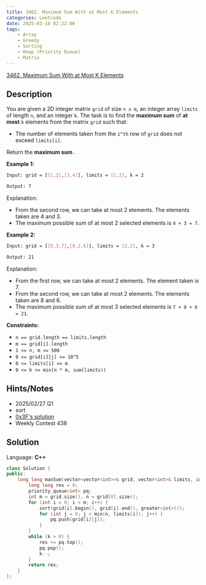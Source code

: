 ```yaml
---
title: 3462. Maximum Sum With at Most K Elements
categories: Leetcode
date: 2025-03-10 02:22:00
tags:
    - Array
    - Greedy
    - Sorting
    - Heap (Priority Queue)
    - Matrix
---
```


[3462. Maximum Sum With at Most K Elements](https://leetcode.com/problems/maximum-sum-with-at-most-k-elements/description/)

## Description

You are given a 2D integer matrix `grid` of size `n x m`, an integer array `limits` of length `n`, and an integer `k`. The task is to find the **maximum sum**  of **at most**  `k` elements from the matrix `grid` such that:

- The number of elements taken from the `i^th` row of `grid` does not exceed `limits[i]`.

Return the **maximum sum** .

**Example 1:**

```bash
Input: grid = [[1,2],[3,4]], limits = [1,2], k = 2

Output: 7
```

Explanation:

- From the second row, we can take at most 2 elements. The elements taken are 4 and 3.
- The maximum possible sum of at most 2 selected elements is `4 + 3 = 7`.

**Example 2:**

```bash
Input: grid = [[5,3,7],[8,2,6]], limits = [2,2], k = 3

Output: 21
```

Explanation:

- From the first row, we can take at most 2 elements. The element taken is 7.
- From the second row, we can take at most 2 elements. The elements taken are 8 and 6.
- The maximum possible sum of at most 3 selected elements is `7 + 8 + 6 = 21`.

**Constraints:**

- `n == grid.length == limits.length`
- `m == grid[i].length`
- `1 <= n, m <= 500`
- `0 <= grid[i][j] <= 10^5`
- `0 <= limits[i] <= m`
- `0 <= k <= min(n * m, sum(limits))`

## Hints/Notes

- 2025/02/27 Q1
- sort
- [0x3F's solution](https://leetcode.cn/problems/maximum-sum-with-at-most-k-elements/solutions/3086172/cong-da-dao-xiao-tan-xin-pythonjavacgo-b-vjt2/)
- Weekly Contest 438

## Solution

Language: **C++**

```C++
class Solution {
public:
    long long maxSum(vector<vector<int>>& grid, vector<int>& limits, int k) {
        long long res = 0;
        priority_queue<int> pq;
        int m = grid.size(), n = grid[0].size();
        for (int i = 0; i < m; i++) {
            sort(grid[i].begin(), grid[i].end(), greater<int>());
            for (int j = 0; j < min(n, limits[i]); j++) {
                pq.push(grid[i][j]);
            }
        }
        while (k > 0) {
            res += pq.top();
            pq.pop();
            k--;
        }
        return res;
    }
};
```
